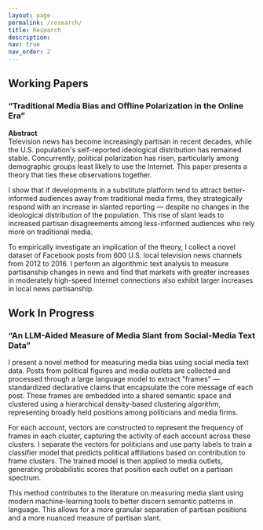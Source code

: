 ```yaml
---
layout: page
permalink: /research/
title: Research
description: 
nav: true
nav_order: 2
---
```


## Working Papers

### “Traditional Media Bias and Offline Polarization in the Online Era”

**Abstract**  
Television news has become increasingly partisan in recent decades, while the U.S. population's self-reported ideological distribution has remained stable. Concurrently, political polarization has risen, particularly among demographic groups least likely to use the Internet. This paper presents a theory that ties these observations together. 

I show that if developments in a substitute platform tend to attract better-informed audiences away from traditional media firms, they strategically respond with an increase in slanted reporting — despite no changes in the ideological distribution of the population. This rise of slant leads to increased partisan disagreements among less-informed audiences who rely more on traditional media. 

To empirically investigate an implication of the theory, I collect a novel dataset of Facebook posts from 600 U.S. local television news channels from 2012 to 2016. I perform an algorithmic text analysis to measure partisanship changes in news and find that markets with greater increases in moderately high-speed Internet connections also exhibit larger increases in local news partisanship. 

## Work In Progress

### “An LLM-Aided Measure of Media Slant from Social-Media Text Data”

I present a novel method for measuring media bias using social media text data. Posts from political figures and media outlets are collected and processed through a large language model to extract "frames" — standardized declarative claims that encapsulate the core message of each post. These frames are embedded into a shared semantic space and clustered using a hierarchical density-based clustering algorithm, representing broadly held positions among politicians and media firms.

For each account, vectors are constructed to represent the frequency of frames in each cluster, capturing the activity of each account across these clusters. I separate the vectors for politicians and use party labels to train a classifier model that predicts political affiliations based on contribution to frame clusters. The trained model is then applied to media outlets, generating probabilistic scores that position each outlet on a partisan spectrum. 

This method contributes to the literature on measuring media slant using modern machine-learning tools to better discern semantic patterns in language. This allows for a more granular separation of partisan positions and a more nuanced measure of partisan slant.
